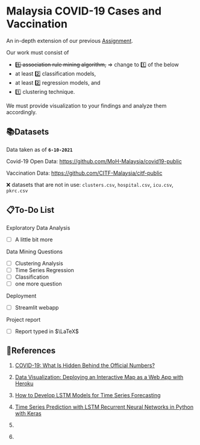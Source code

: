 # Malaysia COVID-19 Cases and Vaccination

An in-depth extension of our previous [Assignment](https://github.com/BingQuanChua/COVID-19-Msia-Mining).

Our work must consist of 
- ~~1️⃣ association rule mining algorithm,~~ => change to :one: of the below
- at least 2️⃣ classification models, 
- at least 2️⃣ regression models, and 
- 1️⃣ clustering technique.

We must provide visualization to your findings and analyze them accordingly.

## 📚Datasets	

Data taken as of **`6-10-2021`**

Covid-19 Open Data:
https://github.com/MoH-Malaysia/covid19-public

Vaccination Data:
https://github.com/CITF-Malaysia/citf-public

❌ datasets that are not in use: `clusters.csv`, `hospital.csv`, `icu.csv`, `pkrc.csv`

## 📋To-Do List

Exploratory Data Analysis

- [ ] A little bit more

Data Mining Questions

- [ ] Clustering Analysis 
- [ ] Time Series Regression
- [ ] Classification
- [ ] one more question

Deployment

- [ ] Streamlit webapp

Project report

- [ ] Report typed in $\LaTeX$

## 📑References

1. [COVID-19: What Is Hidden Behind the Official Numbers?](https://towardsdatascience.com/which-countries-are-affected-the-most-by-covid-19-4d4570852e31)
2. [Data Visualization: Deploying an Interactive Map as a Web App with Heroku](https://medium.com/analytics-vidhya/data-visualization-deploying-an-interactive-map-as-a-web-app-with-heroku-51a323029e4)

3. [How to Develop LSTM Models for Time Series Forecasting](https://machinelearningmastery.com/how-to-develop-lstm-models-for-time-series-forecasting/)

4. [Time Series Prediction with LSTM Recurrent Neural Networks in Python with Keras](https://machinelearningmastery.com/time-series-prediction-lstm-recurrent-neural-networks-python-keras/)
5. [](https://machinelearningmastery.com/evaluate-performance-deep-learning-models-keras/)
6. [](https://machinelearningmastery.com/multivariate-time-series-forecasting-lstms-keras/)
